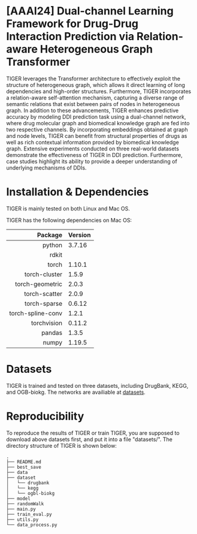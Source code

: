 # [AAAI24] Dual-channel Learning Framework for Drug-Drug Interaction Prediction via Relation-aware Heterogeneous Graph Transformer 

TIGER leverages the Transformer architecture to effectively exploit the structure of heterogeneous graph, which allows it direct learning of long dependencies and high-order structures. Furthermore, TIGER incorporates a relation-aware self-attention mechanism, capturing a diverse range of semantic relations that exist between pairs of nodes in heterogeneous graph. In addition to these advancements, TIGER enhances predictive accuracy by modeling DDI prediction task using a dual-channel network, where drug molecular graph and biomedical knowledge graph are fed into two respective channels. By incorporating embeddings obtained at graph and node levels, TIGER can benefit from structural properties of drugs as well as rich contextual information provided by biomedical knowledge graph. Extensive experiments conducted on three real-world datasets demonstrate the effectiveness of TIGER in DDI prediction. Furthermore, case studies highlight its ability to provide a deeper understanding of underlying mechanisms of DDIs.

# Installation & Dependencies

TIGER is mainly tested on both Linux and Mac OS.

TIGER has the following dependencies on Mac OS:

|Package|Version|
|-----:|-------|
|python| 3.7.16|
|rdkit||
|torch| 1.10.1|
|torch-cluster |1.5.9|
|torch-geometric| 2.0.3|
|torch-scatter |2.0.9|
|torch-sparse| 0.6.12|
|torch-spline-conv |1.2.1|
|torchvision| 0.11.2|
|pandas |1.3.5|
|numpy| 1.19.5|

# Datasets

TIGER is trained and tested on three datasets, including DrugBank, KEGG, and OGB-biokg. The networks are availiable at [datasets](https://drive.google.com/file/d/13ZFDZ28Eam5C5gs-yw-UZ6Yi_X2jkN69/view?usp=share_link).

# Reproducibility

To reproduce the results of TIGER or train TIGER, you are supposed to download above datasets first, and put it into a file "datasets/". The directory structure of TIGER is shown below:

```
.
├── README.md
├── best_save
├── data
├── dataset
│   └── drugbank
│   └── kegg
│   └── ogbl-biokg
├── model
├── randomWalk
├── main.py
├── train_eval.py
├── utils.py
└── data_process.py

```


